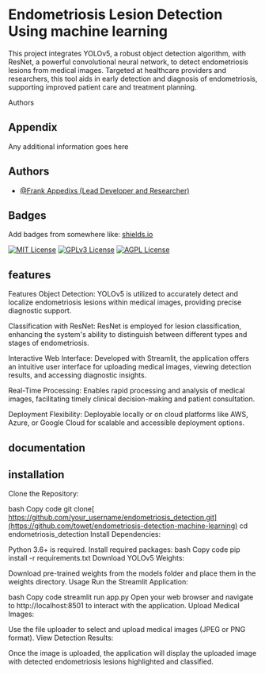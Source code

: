 
# Endometriosis Lesion Detection Using machine learning

This project integrates YOLOv5, a robust object detection algorithm, with ResNet, a powerful convolutional neural network, to detect endometriosis lesions from medical images. Targeted at healthcare providers and researchers, this tool aids in early detection and diagnosis of endometriosis, supporting improved patient care and treatment planning.

Authors


## Appendix

Any additional information goes here


## Authors

- [@Frank Appedixs (Lead Developer and Researcher)](https://www.frank-towet.netlify.app)


## Badges

Add badges from somewhere like: [shields.io](https://shields.io/)

[![MIT License](https://img.shields.io/badge/License-MIT-green.svg)](https://choosealicense.com/licenses/mit/)
[![GPLv3 License](https://img.shields.io/badge/License-GPL%20v3-yellow.svg)](https://opensource.org/licenses/)
[![AGPL License](https://img.shields.io/badge/license-AGPL-blue.svg)](http://www.gnu.org/licenses/agpl-3.0)


## features
Features
Object Detection: YOLOv5 is utilized to accurately detect and localize endometriosis lesions within medical images, providing precise diagnostic support.

Classification with ResNet: ResNet is employed for lesion classification, enhancing the system's ability to distinguish between different types and stages of endometriosis.

Interactive Web Interface: Developed with Streamlit, the application offers an intuitive user interface for uploading medical images, viewing detection results, and accessing diagnostic insights.

Real-Time Processing: Enables rapid processing and analysis of medical images, facilitating timely clinical decision-making and patient consultation.

Deployment Flexibility: Deployable locally or on cloud platforms like AWS, Azure, or Google Cloud for scalable and accessible deployment options.

## documentation
## installation 
Clone the Repository:

bash
Copy code
git clone[ https://github.com/your_username/endometriosis_detection.git](https://github.com/towet/endometriosis-detection-machine-learning)
cd endometriosis_detection
Install Dependencies:

Python 3.6+ is required.
Install required packages:
bash
Copy code
pip install -r requirements.txt
Download YOLOv5 Weights:

Download pre-trained  weights from the models folder and place them in the weights directory.
Usage
Run the Streamlit Application:

bash
Copy code
streamlit run app.py
Open your web browser and navigate to http://localhost:8501 to interact with the application.
Upload Medical Images:

Use the file uploader to select and upload medical images (JPEG or PNG format).
View Detection Results:

Once the image is uploaded, the application will display the uploaded image with detected endometriosis lesions highlighted and classified.
